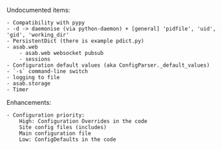 Undocumented items:
	
	- Compatibility with pypy
	- -d -> daemonise (via python-daemon) + [general] 'pidfile', 'uid', 'gid', 'working_dir'
	- PersistentDict (there is example pdict.py)
	- asab.web
		- asab.web websocket pubsub
		- sessions
	- Configuration default values (aka ConfigParser._default_values)
	- `-s` command-line switch
	- logging to file
	- asab.storage
	- Timer

Enhancements:

    - Configuration priority:
    	High: Configuration Overrides in the code
    	Site config files (includes)
    	Main configuration file
    	Low: ConfigDefaults in the code

